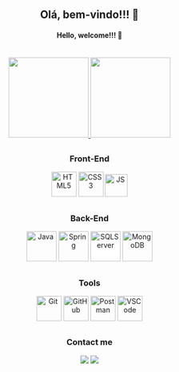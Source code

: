 <h2 align="center">Olá, bem-vindo!!! 👋</h2>
<h4 align="center">Hello, welcome!!! 👋</h4>

<br>

<div align="center">
		<a href="https://github.com/RenanTelini" target="_blank">
			<img height="160em"
				src="https://github-readme-stats.vercel.app/api?username=RenanTelini&show_icons=true&theme=github_dark&include_all_commits=true&count_private=true"
				target="_blank" />
		</a>
		<a href="https://github.com/RenanTelini" target="_blank">
			<img height="160em"
				src="https://github-readme-stats.vercel.app/api/top-langs/?username=RenanTelini&layout=compact&langs_count=7&theme=github_dark"
				target="_blank" />
		</a>
</div>
	
##

<div align="center">
	<h3>Front-End</h3>
	<img align-items="center" alt="HTML5" height="50" widht="60" src="https://cdn.jsdelivr.net/gh/devicons/devicon/icons/html5/html5-plain-wordmark.svg" />
	<img align-items="center" alt="CSS3" height="50" widht="60" src="https://cdn.jsdelivr.net/gh/devicons/devicon/icons/css3/css3-plain-wordmark.svg" />
	<img align-items="center" alt="JS" height="45" widht="55" src="https://cdn.jsdelivr.net/gh/devicons/devicon/icons/javascript/javascript-plain.svg" />          
</div>

##

<div align="center">
	<h3>Back-End</h3>
	<img align-items="center" alt="Java" height="60" widht="70" src="https://cdn.jsdelivr.net/gh/devicons/devicon/icons/java/java-original-wordmark.svg" />
    <img align-items="center" alt="Spring" height="60" widht="70" src="https://cdn.jsdelivr.net/gh/devicons/devicon/icons/spring/spring-original-wordmark.svg" />
	<img align-items="center" alt="SQLServer" height="60" widht="70" src="https://cdn.jsdelivr.net/gh/devicons/devicon/icons/microsoftsqlserver/microsoftsqlserver-plain-wordmark.svg" style="background-color:white"/>	
	<img align-items="center" alt="MongoDB" height="60" widht="70" src="https://cdn.jsdelivr.net/gh/devicons/devicon/icons/mongodb/mongodb-original-wordmark.svg" />
</div>
  
##

<div align="center">
	<h3>Tools</h3>
	<img align-items="center" alt="Git" height="50" widht="60" src="https://cdn.jsdelivr.net/gh/devicons/devicon/icons/git/git-plain.svg" />	
	<img align-items="center" alt="GitHub" height="50" widht="60" src="https://cdn.jsdelivr.net/gh/devicons/devicon/icons/github/github-original.svg" />
	<img align-items="center" alt="Postman" height="50" width="50" src="https://www.vectorlogo.zone/logos/getpostman/getpostman-icon.svg" />
	<img align-items="center" alt="VSCode" height="50" width="50" src="https://cdn.jsdelivr.net/gh/devicons/devicon/icons/vscode/vscode-original.svg" />
</div>

##

<!-- Contact me -->
<div align="center">
	<h3>Contact me</h3>
	<a href="https://www.linkedin.com/in/renan-telini" target="_blank"><img align-items="center" src="https://img.shields.io/badge/LinkedIn-0077B5?style=for-the-badge&logo=linkedin&logoColor=white" target="_blank"></a>
	<a href = "mailto:renan_telini@hotmail.com"><img align-items="center" src="https://img.shields.io/badge/Outlook-0078D4?style=for-the-badge&logo=microsoft-outlook&logoColor=white" target="_blank"></a>
</div>

<!-- ##

<div align="center">
	![Snake animation](https://github.com/RenanTelini/RenanTelini/blob/output/github-contribution-grid-snake.svg)
</div> -->

<!--
**RenanTelini/RenanTelini** is a ✨ _special_ ✨ repository because its `README.md` (this file) appears on your GitHub profile.

Here are some ideas to get you started:

- 🔭 I’m currently working on ...
- 🌱 I’m currently learning ...
- 👯 I’m looking to collaborate on ...
- 🤔 I’m looking for help with ...
- 💬 Ask me about ...
- 📫 How to reach me: ...
- 😄 Pronouns: ...
- ⚡ Fun fact: ...
-->
